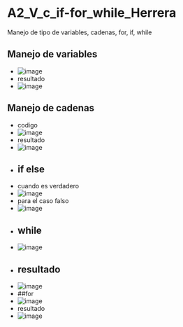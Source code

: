 # A2_V_c_if-for_while_Herrera
Manejo de tipo de variables, cadenas, for, if, while
## Manejo de variables
- ![image](https://github.com/user-attachments/assets/0326272f-38b4-40ea-9682-6e15e1bc73bf)
- resultado
- ![image](https://github.com/user-attachments/assets/b5d4cd24-ca2d-46a2-9522-a7cd1475417d)
## Manejo de cadenas
- codigo
- ![image](https://github.com/user-attachments/assets/5ac3ecc8-bdaf-4f02-9bd9-799b6e3e276e)
- resultado
- ![image](https://github.com/user-attachments/assets/483dd8e0-3ae8-4638-889f-67c16c5c312d)
- ## if else
- cuando es verdadero
- ![image](https://github.com/user-attachments/assets/163b905c-33bc-4d6d-a795-eaa8ec139f35)
- para el caso falso
- ![image](https://github.com/user-attachments/assets/fa6fcf8d-5168-43ac-a0ff-a543817e0e23)
- ## while
- ![image](https://github.com/user-attachments/assets/4f681acd-0928-4196-a2f1-201f13dac47c)
- ## resultado
- ![image](https://github.com/user-attachments/assets/100b9bb6-7598-407d-b76d-b6a1fe0910a4)
- ##for
- ![image](https://github.com/user-attachments/assets/94c27428-9b52-468b-bca3-f60b06a86ec0)
- resultado
- ![image](https://github.com/user-attachments/assets/16d225d3-51b8-4457-a26e-32e78bcab600)




